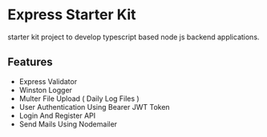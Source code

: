 # Express Starter Kit
starter kit project to develop typescript based node js backend applications.

## Features 

  - Express Validator
  - Winston Logger
  - Multer File Upload ( Daily Log Files )
  - User Authentication Using Bearer JWT Token
  - Login And Register API
  - Send Mails Using Nodemailer
 